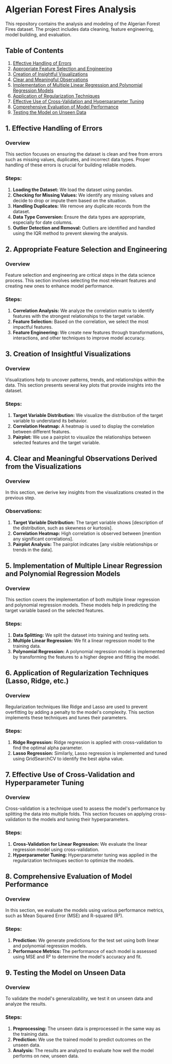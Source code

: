 # Algerian Forest Fires Analysis

This repository contains the analysis and modeling of the Algerian Forest Fires dataset. The project includes data cleaning, feature engineering, model building, and evaluation.

## Table of Contents

1. [Effective Handling of Errors](#1-effective-handling-of-errors)
2. [Appropriate Feature Selection and Engineering](#2-appropriate-feature-selection-and-engineering)
3. [Creation of Insightful Visualizations](#3-creation-of-insightful-visualizations)
4. [Clear and Meaningful Observations](#4-clear-and-meaningful-observations)
5. [Implementation of Multiple Linear Regression and Polynomial Regression Models](#5-implementation-of-multiple-linear-regression-and-polynomial-regression-models)
6. [Application of Regularization Techniques](#6-application-of-regularization-techniques)
7. [Effective Use of Cross-Validation and Hyperparameter Tuning](#7-effective-use-of-cross-validation-and-hyperparameter-tuning)
8. [Comprehensive Evaluation of Model Performance](#8-comprehensive-evaluation-of-model-performance)
9. [Testing the Model on Unseen Data](#9-testing-the-model-on-unseen-data)

## 1. Effective Handling of Errors

### Overview

This section focuses on ensuring the dataset is clean and free from errors such as missing values, duplicates, and incorrect data types. Proper handling of these errors is crucial for building reliable models.

### Steps:

1. **Loading the Dataset:** We load the dataset using pandas.
2. **Checking for Missing Values:** We identify any missing values and decide to drop or impute them based on the situation.
3. **Handling Duplicates:** We remove any duplicate records from the dataset.
4. **Data Type Conversion:** Ensure the data types are appropriate, especially for date columns.
5. **Outlier Detection and Removal:** Outliers are identified and handled using the IQR method to prevent skewing the analysis.

## 2. Appropriate Feature Selection and Engineering

### Overview

Feature selection and engineering are critical steps in the data science process. This section involves selecting the most relevant features and creating new ones to enhance model performance.

### Steps:

1. **Correlation Analysis:** We analyze the correlation matrix to identify features with the strongest relationships to the target variable.
2. **Feature Selection:** Based on the correlation, we select the most impactful features.
3. **Feature Engineering:** We create new features through transformations, interactions, and other techniques to improve model accuracy.

## 3. Creation of Insightful Visualizations

### Overview

Visualizations help to uncover patterns, trends, and relationships within the data. This section presents several key plots that provide insights into the dataset.

### Steps:

1. **Target Variable Distribution:** We visualize the distribution of the target variable to understand its behavior.
2. **Correlation Heatmap:** A heatmap is used to display the correlation between different features.
3. **Pairplot:** We use a pairplot to visualize the relationships between selected features and the target variable.

## 4. Clear and Meaningful Observations Derived from the Visualizations

### Overview

In this section, we derive key insights from the visualizations created in the previous step.

### Observations:

1. **Target Variable Distribution:** The target variable shows [description of the distribution, such as skewness or kurtosis].
2. **Correlation Heatmap:** High correlation is observed between [mention any significant correlations].
3. **Pairplot Analysis:** The pairplot indicates [any visible relationships or trends in the data].

## 5. Implementation of Multiple Linear Regression and Polynomial Regression Models

### Overview

This section covers the implementation of both multiple linear regression and polynomial regression models. These models help in predicting the target variable based on the selected features.

### Steps:

1. **Data Splitting:** We split the dataset into training and testing sets.
2. **Multiple Linear Regression:** We fit a linear regression model to the training data.
3. **Polynomial Regression:** A polynomial regression model is implemented by transforming the features to a higher degree and fitting the model.

## 6. Application of Regularization Techniques (Lasso, Ridge, etc.)

### Overview

Regularization techniques like Ridge and Lasso are used to prevent overfitting by adding a penalty to the model's complexity. This section implements these techniques and tunes their parameters.

### Steps:

1. **Ridge Regression:** Ridge regression is applied with cross-validation to find the optimal alpha parameter.
2. **Lasso Regression:** Similarly, Lasso regression is implemented and tuned using GridSearchCV to identify the best alpha value.

## 7. Effective Use of Cross-Validation and Hyperparameter Tuning

### Overview

Cross-validation is a technique used to assess the model's performance by splitting the data into multiple folds. This section focuses on applying cross-validation to the models and tuning their hyperparameters.

### Steps:

1. **Cross-Validation for Linear Regression:** We evaluate the linear regression model using cross-validation.
2. **Hyperparameter Tuning:** Hyperparameter tuning was applied in the regularization techniques section to optimize the models.

## 8. Comprehensive Evaluation of Model Performance

### Overview

In this section, we evaluate the models using various performance metrics, such as Mean Squared Error (MSE) and R-squared (R²).

### Steps:

1. **Prediction:** We generate predictions for the test set using both linear and polynomial regression models.
2. **Performance Metrics:** The performance of each model is assessed using MSE and R² to determine the model's accuracy and fit.

## 9. Testing the Model on Unseen Data

### Overview

To validate the model's generalizability, we test it on unseen data and analyze the results.

### Steps:

1. **Preprocessing:** The unseen data is preprocessed in the same way as the training data.
2. **Prediction:** We use the trained model to predict outcomes on the unseen data.
3. **Analysis:** The results are analyzed to evaluate how well the model performs on new, unseen data.
